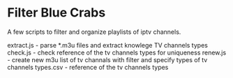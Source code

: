 # Filter Blue Crabs

A few scripts to filter and organize playlists of iptv channels.

extract.js - parse \*.m3u files and extract knowlege TV channels types
check.js - check reference of the tv channels types for uniqueness
renew.js - create new m3u list of tv channals with filter and specify types of tv channels
types.csv - reference of the tv channels types

